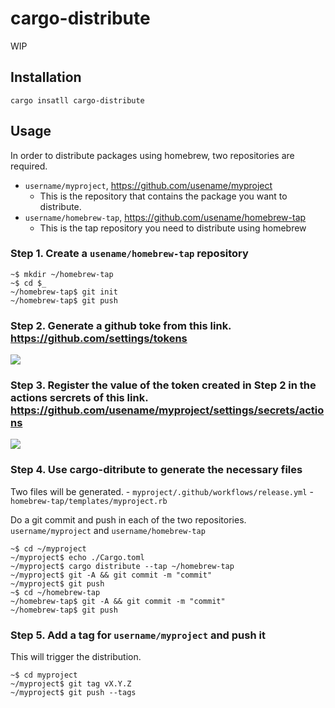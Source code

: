 # cargo-distribute

WIP


## Installation
```
cargo insatll cargo-distribute
```


## Usage
In order to distribute packages using homebrew, two repositories are required.
- `username/myproject`, https://github.com/usename/myproject
    - This is the repository that contains the package you want to distribute.
- `username/homebrew-tap`,  https://github.com/usename/homebrew-tap
    - This is the tap repository you need to distribute using homebrew


### Step 1. Create a `usename/homebrew-tap` repository
```
~$ mkdir ~/homebrew-tap
~$ cd $_
~/homebrew-tap$ git init
~/homebrew-tap$ git push
```

### Step 2. Generate a github toke from this link. https://github.com/settings/tokens
![](https://raw.githubusercontent.com/fuyutarow/cargo-distribute/alpha/assets/step2.png)


### Step 3.  Register the value of the token created in Step 2 in the actions sercrets of this link. https://github.com/usename/myproject/settings/secrets/actions
![](https://raw.githubusercontent.com/fuyutarow/cargo-distribute/alpha/assets/step3.png)

### Step 4. Use cargo-ditribute to generate the necessary files

Two files will be generated.
    - `myproject/.github/workflows/release.yml`
    - `homebrew-tap/templates/myproject.rb`

Do a git commit and push in each of the two repositories.  `username/myproject` and `username/homebrew-tap`
```
~$ cd ~/myproject
~/myproject$ echo ./Cargo.toml
~/myproject$ cargo distribute --tap ~/homebrew-tap
~/myproject$ git -A && git commit -m "commit"
~/myproject$ git push
~$ cd ~/homebrew-tap
~/homebrew-tap$ git -A && git commit -m "commit"
~/homebrew-tap$ git push
```

### Step 5. Add a tag for `username/myproject` and push it

This will trigger the distribution.
```
~$ cd myproject
~/myproject$ git tag vX.Y.Z
~/myproject$ git push --tags
```